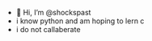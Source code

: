 - 👋 Hi, I’m @shockspast
- i know python and am hoping to lern c
- i do not callaberate

<!---
shockspast/shockspast is a ✨ special ✨ repository because its `README.md` (this file) appears on your GitHub profile.
You can click the Preview link to take a look at your changes.
--->
